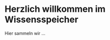 <!-- TITLE: Wissenspeicher -->
<!-- SUBTITLE: A quick summary of Home -->

# Herzlich willkommen im Wissensspeicher
Hier sammeln wir ...